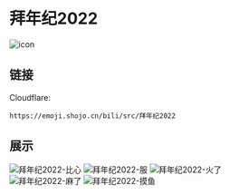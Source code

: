 # 拜年纪2022
![icon](https://emoji.shojo.cn/bili/src/拜年纪2022/icon.png)
## 链接
Cloudflare:
```
https://emoji.shojo.cn/bili/src/拜年纪2022
```
## 展示
![拜年纪2022-比心](https://emoji.shojo.cn/bili/src/拜年纪2022/拜年纪2022-比心.png)
![拜年纪2022-服](https://emoji.shojo.cn/bili/src/拜年纪2022/拜年纪2022-服.png)
![拜年纪2022-火了](https://emoji.shojo.cn/bili/src/拜年纪2022/拜年纪2022-火了.png)
![拜年纪2022-麻了](https://emoji.shojo.cn/bili/src/拜年纪2022/拜年纪2022-麻了.png)
![拜年纪2022-摸鱼](https://emoji.shojo.cn/bili/src/拜年纪2022/拜年纪2022-摸鱼.png)
